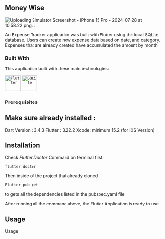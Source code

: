 ## Money Wise

![Uploading Simulator Screenshot - iPhone 15 Pro - 2024-07-28 at 10.58.22.png…]()

An Expense Tracker application was built with Flutter using the local SQLite database. Users can create new expense data based on date, and category. Expenses that are already created have accumulated the amount by month

### Built With

This application built with these main technologies:

<code><img width="50" src="https://user-images.githubusercontent.com/25181517/186150365-da1eccce-6201-487c-8649-45e9e99435fd.png" alt="Flutter" title="Flutter"/></code>
<code><img width="50" src="https://github.com/marwin1991/profile-technology-icons/assets/136815194/82df4543-236b-4e45-9604-5434e3faab17" alt="SQLite" title="SQLite"/></code>

### Prerequisites

## Make sure already installed :
Dart Version : 3.4.3 
Flutter : 3.22.2 
Xcode: minimum 15.2 (for iOS Version)

## Installation
Check _Flutter Doctor_ Command on terminal first.

```sh
flutter doctor
```

Then inside of the project that already cloned
```sh
Flutter pub get
```
to gets all the dependencies listed in the pubspec.yaml file


After running all the command above, the Flutter Application is ready to use.
<!-- USAGE EXAMPLES -->


## Usage

Usage


